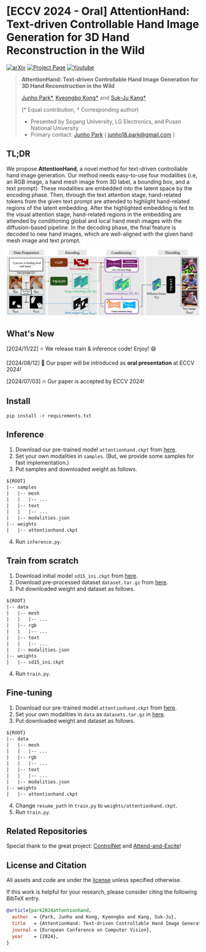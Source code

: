 # [ECCV 2024 - Oral] AttentionHand: Text-driven Controllable Hand Image Generation for 3D Hand Reconstruction in the Wild
[![arXiv](https://img.shields.io/badge/arXiv-2407.18034-b31b1b.svg
)](https://arxiv.org/abs/2407.18034)
[![Project Page](https://img.shields.io/badge/Project-Page-Green)](https://redorangeyellowy.github.io/AttentionHand/)
[![Youtube](https://img.shields.io/static/v1?label=5-Minute&message=Video&color=blue)](https://www.youtube.com/watch?v=wfzY3LtFIxA) 

> **AttentionHand: Text-driven Controllable Hand Image Generation for 3D Hand Reconstruction in the Wild**
>
> [Junho Park*](https://redorangeyellowy.github.io/), [Kyeongbo Kong*](https://www.pnu-cvsp.com/) and [Suk-Ju Kang†](https://vds.sogang.ac.kr/)
> 
> (\* Equal contribution, † Corresponding author)
>
> - Presented by Sogang University, LG Electronics, and Pusan National University
> - Primary contact: [Junho Park](https://redorangeyellowy.github.io/) ( junho18.park@gmail.com ) 

## TL;DR

We propose **AttentionHand**, a novel method for text-driven controllable hand image generation. 
Our method needs easy-to-use four modalities (i.e, an RGB image, a hand mesh image from 3D label, a bounding
box, and a text prompt). 
These modalities are embedded into the latent space by the encoding phase. 
Then, through the text attention stage, hand-related tokens from the given text prompt are attended to highlight hand-related regions of the latent embedding. 
After the highlighted embedding is fed to the visual attention stage, hand-related regions in the embedding are attended by conditioning global and local hand mesh images with the diffusion-based pipeline. 
In the decoding phase, the final feature is decoded to new hand images, which are well-aligned with the given hand mesh image and text prompt.

![introduction](./thumbnail.png)

## What's New<a name="news"></a>

[2024/11/22] :star: We release train & inference code! Enjoy! :smile: 

[2024/08/12] :rocket: Our paper will be introduced as **oral presentation** at ECCV 2024!

[2024/07/03] :fire: Our paper is accepted by ECCV 2024!

## Install
```
pip install -r requirements.txt
```


## Inference

1. Download our pre-trained model `attentionhand.ckpt` from [here](https://drive.google.com/drive/folders/1YC-eaTPW5ZtkWQe3y5XXw1-jndmQ-NlO?usp=drive_link).
3. Set your own modalities in `samples`. (But, we provide some samples for fast implementation.)
4. Put samples and downloaded weight as follows.
```
${ROOT}
|-- samples
|   |-- mesh
|   |   |-- ...
|   |-- text
|   |   |-- ...
|   |-- modalities.json
|-- weights
|   |-- attentionhand.ckpt
```
4. Run `inference.py`.

## Train from scratch

1. Download initial model `sd15_ini.ckpt` from [here](https://drive.google.com/drive/folders/1YC-eaTPW5ZtkWQe3y5XXw1-jndmQ-NlO?usp=drive_link).
2. Download pre-processed dataset `dataset.tar.gz` from [here](https://drive.google.com/drive/folders/1YC-eaTPW5ZtkWQe3y5XXw1-jndmQ-NlO?usp=drive_link).
3. Put downloaded weight and dataset as follows.
```
${ROOT}
|-- data
|   |-- mesh
|   |   |-- ...
|   |-- rgb
|   |   |-- ...
|   |-- text
|   |   |-- ...
|   |-- modalities.json
|-- weights
|   |-- sd15_ini.ckpt
```
4. Run `train.py`.

## Fine-tuning

1. Download our pre-trained model `attentionhand.ckpt` from [here](https://drive.google.com/drive/folders/1YC-eaTPW5ZtkWQe3y5XXw1-jndmQ-NlO?usp=drive_link).
2. Set your own modalities in `data` as `datasets.tar.gz` in [here](https://drive.google.com/drive/folders/1YC-eaTPW5ZtkWQe3y5XXw1-jndmQ-NlO?usp=drive_link).
3. Put downloaded weight and dataset as follows.
```
${ROOT}
|-- data
|   |-- mesh
|   |   |-- ...
|   |-- rgb
|   |   |-- ...
|   |-- text
|   |   |-- ...
|   |-- modalities.json
|-- weights
|   |-- attentionhand.ckpt
```
4. Change `resume_path` in `train.py` to `weights/attentionhand.ckpt`.
5. Run `train.py`.

## Related Repositories

Special thank to the great project: [ControlNet](https://github.com/lllyasviel/ControlNet) and [Attend-and-Excite](https://github.com/yuval-alaluf/Attend-and-Excite)!

## License and Citation <a name="license-and-citation"></a>

All assets and code are under the [license](./LICENSE) unless specified otherwise.

If this work is helpful for your research, please consider citing the following BibTeX entry.

``` bibtex
@article{park2024attentionhand,
  author  = {Park, Junho and Kong, Kyeongbo and Kang, Suk-Ju},
  title   = {AttentionHand: Text-driven Controllable Hand Image Generation for 3D Hand Reconstruction in the Wild},
  journal = {European Conference on Computer Vision},
  year    = {2024},
}
```
